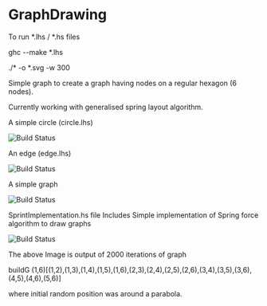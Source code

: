 GraphDrawing
============
To run *.lhs / *.hs files

ghc --make *.lhs

./* -o *.svg -w 300

Simple graph to create a graph having nodes on a regular hexagon (6 nodes).

Currently working with generalised spring layout algorithm.

A simple circle (circle.lhs)

![Build Status](http://projects.haskell.org/diagrams/doc/images/be89c2f6b4436ad7.png)

An edge (edge.lhs)

![Build Status](http://i58.tinypic.com/9r7kw6_th.jpg)

A simple graph

![Build Status](http://oi57.tinypic.com/149qrde.jpg)


SprintImplementation.hs file Includes Simple implementation of Spring force algorithm to draw graphs

![Build Status](http://oi58.tinypic.com/wlet8z.jpg)

The above Image is output of 2000 iterations of graph

buildG (1,6)[(1,2),(1,3),(1,4),(1,5),(1,6),(2,3),(2,4),(2,5),(2,6),(3,4),(3,5),(3,6),(4,5),(4,6),(5,6)]

where initial random position was around a parabola.

